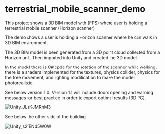 # terrestrial_mobile_scanner_demo
This project shows a 3D BIM model with (FPS) where user is holding a terrestrial mobile scanner (Horizon scanner)

The demo shows a user is holding a Horizon scanner where he can walk in 3D BIM environment. 

The 3D BIM model is been generated from a 3D point cloud collected from a Horizon unit. Then imported into Unity and created the 3D model. 

In the model there is C# cpde for the rotation of the scanner while walking, there is a shaders implemented for the textures, physics collider, physics for the tree movement, and lighting modification to make the model photorealistic. 

See below version 1.0. Version 1.1 will include doors opening and warning messages for best practice in order to export optimal results (3D PC).

![Unity_JLsKJMRhM3](https://user-images.githubusercontent.com/59291425/188331436-1f78974c-3a30-4f2e-ba8b-661588e4bf12.gif)

See below the other side of the building

![Unity_s2fENd5W0W](https://user-images.githubusercontent.com/59291425/188331589-fc507638-52a3-42c6-8801-e630a5d756de.gif)


